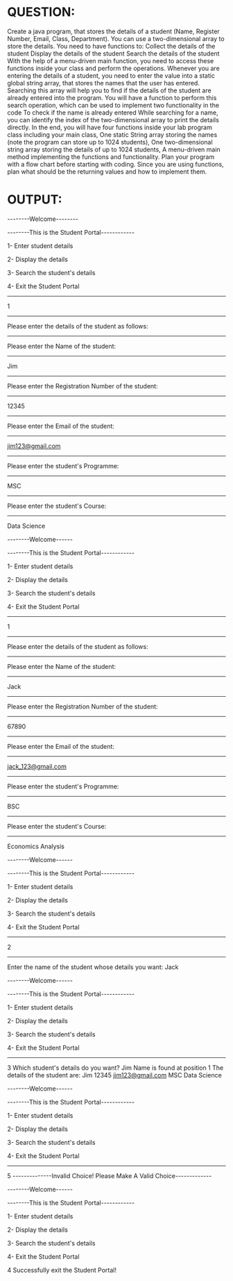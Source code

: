 # QUESTION:
Create a java program, that stores the details of a student (Name, Register Number, Email, Class, Department).
You can use a two-dimensional array to store the details.
You need to have functions to:
Collect the details of the student
Display the details of the student
Search the details of the student
With the help of a menu-driven main function, you need to access these functions inside your class and perform the operations.
Whenever you are entering the details of a student, you need to enter the value into a static global string array, that stores the names that the user has entered. Searching this array will help you to find if the details of the student are already entered into the program.
You will have a function to perform this search operation, which can be used to implement two functionality in the code
To check if the name is already entered
While searching for a name, you can identify the index of the two-dimensional array to print the details directly.
In the end, you will have four functions inside your lab program class including your main class, 
One static String array storing the names (note the program can store up to 1024 students),
One two-dimensional string array storing the details of up to 1024 students,
A menu-driven main method implementing the functions and functionality.
Plan your program with a flow chart before starting with coding. Since you are using functions, plan what should be the returning values and how to implement them.

# OUTPUT:

--------Welcome--------

--------This is the Student Portal------------

1- Enter student details

2- Display the details

3- Search the student's details

4- Exit the Student Portal

---------------------------------------
1

---------------------------------------------------------------------
Please enter the details of the student as follows:

----------------------------

Please enter the Name of the student:

------------------------------------
Jim

----------------------------------------

Please enter the Registration Number of the student:

----------------------------------------
12345

----------------------------------------
Please enter the Email of the student:

----------------------------------------
jim123@gmail.com

----------------------------------------
Please enter the student's Programme:

----------------------------------------
MSC

----------------------------------------
Please enter the student's Course:

----------------------------------------
Data Science

--------Welcome------

--------This is the Student Portal------------

1- Enter student details

2- Display the details

3- Search the student's details

4- Exit the Student Portal

---------------------------------
1

---------------------------------------------------------------------
Please enter the details of the student as follows:

----------------------------
Please enter the Name of the student:

------------------------------------
Jack 

----------------------------------------
Please enter the Registration Number of the student:

----------------------------------------
67890

----------------------------------------
Please enter the Email of the student:

----------------------------------------
jack_123@gmail.com

----------------------------------------
Please enter the student's Programme: 

----------------------------------------
BSC

----------------------------------------
Please enter the student's Course:

----------------------------------------
Economics Analysis

--------Welcome------

--------This is the Student Portal------------

1- Enter student details

2- Display the details

3- Search the student's details

4- Exit the Student Portal

--------------------------------------------------
2

-------------------------------------------------------

Enter the name of the student whose details you want:
Jack

--------Welcome------

--------This is the Student Portal------------

1- Enter student details

2- Display the details

3- Search the student's details

4- Exit the Student Portal

-----------------------------------
3
Which student's details do you want? 
Jim
Name is found at position 1
The details of the student are:
Jim
12345
jim123@gmail.com
MSC
Data Science


--------Welcome------

--------This is the Student Portal------------

1- Enter student details

2- Display the details

3- Search the student's details

4- Exit the Student Portal

-----------------------------------
5
--------------Invalid Choice! Please Make A Valid Choice-------------

--------Welcome------

--------This is the Student Portal------------

1- Enter student details

2- Display the details

3- Search the student's details

4- Exit the Student Portal

4
Successfully exit the Student Portal!
